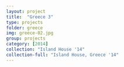 ```yaml
---
layout: project
title:  "Greece 3"
type: projects
folder: greece
img: greece-02.jpg
group: projects
category: [2014]
collection: "Island House '14"
collection-full: "Island House, Greece '14" 
---
```


